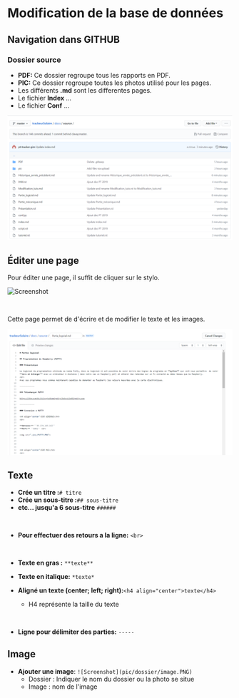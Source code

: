 # Modification de la base de données

## Navigation dans GITHUB

### Dossier source

  * **PDF:** Ce dossier regroupe tous les rapports en PDF.
  * **PIC:** Ce dossier regroupe toutes les photos utilisé pour les pages. 
  * Les différents **.md** sont les differentes pages.
  * Le fichier **Index** ...
  * Le fichier **Conf** ...

![Screenshot](pic/Modification_tuto/Dossier_source.PNG)

## Éditer une page

Pour éditer une page, il suffit de cliquer sur le stylo. 

![Screenshot](pic/Modification_tuto/editer_page.PNG")

<br>

Cette page permet de d'écrire et de modifier le texte et les images.

![Screenshot](pic/Modification_tuto/Page.PNG)


## Texte

* **Crée un titre :**``# titre``
* **Crée un sous-titre :**``## sous-titre``
* **etc... jusqu'a 6 sous-titre** ``######``

<br>

* **Pour effectuer des retours a la ligne:**  ``<br>``

<br>

* **Texte en gras :** ``**texte**``

* **Texte en italique:** ``*texte*``

* **Aligné un texte (center; left; right):**``<h4 align="center">texte</h4>``
  * H4 représente la taille du texte
 
 <br> 
 
* **Ligne pour délimiter des parties:** ``-----``


## Image

* **Ajouter une image**: ``![Screenshot](pic/dossier/image.PNG)``
   * Dossier : Indiquer le nom du dossier ou la photo se situe 
   * Image : nom de l'image

 
